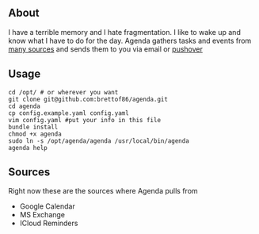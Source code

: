 ## About

I have a terrible memory and I hate fragmentation. I like to wake up and know what I have to do for the day. Agenda gathers tasks and events from [many sources](#sources) and sends them to you via email or [pushover](https://pushover.net)

## Usage

```shell
cd /opt/ # or wherever you want
git clone git@github.com:brettof86/agenda.git
cd agenda
cp config.example.yaml config.yaml
vim config.yaml #put your info in this file
bundle install
chmod +x agenda
sudo ln -s /opt/agenda/agenda /usr/local/bin/agenda
agenda help
```

## Sources

Right now these are the sources where Agenda pulls from

- Google Calendar
- MS Exchange
- ICloud Reminders
